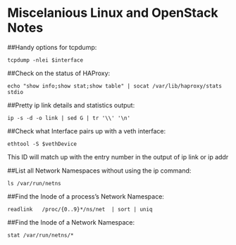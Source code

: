 # Miscelanious Linux and OpenStack Notes

##Handy options for tcpdump:
```shell
tcpdump -nlei $interface
```

##Check on the status of HAProxy:
```shell
echo "show info;show stat;show table" | socat /var/lib/haproxy/stats stdio
```

##Pretty ip link details and statistics output:
```shell
ip -s -d -o link | sed G | tr '\\' '\n'
```

##Check what Interface pairs up with a veth interface:
```shell
ethtool -S $vethDevice
```
This ID will match up with the entry number in the output of ip link or ip addr

##List all Network Namespaces without using the ip command:
```shell
ls /var/run/netns
```

##Find the Inode of a process’s Network Namespace:
```shell
readlink   /proc/{0..9}*/ns/net  | sort | uniq
```
##Find the Inode of a Network Namespace:
```shell
stat /var/run/netns/*
```
